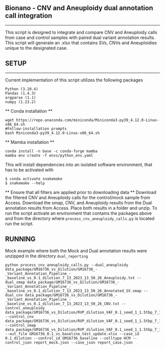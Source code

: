 ## Bionano - CNV and Aneuploidy dual annotation call integration
---
This script is designed to integrate and compare CNV and Aneuploidy calls from case and control samples with paired dual variant annotation results. This script will generate an .xlsx that contains
SVs, CNVs and Aneuploidies unique to the designated case.

## SETUP
---
Current implementation of this script utilizes the following packages
```
Python (3.10.4)
Pandas (1.4.3)
argparse (1.1)
numpy (1.23.2)
```

** Conda installation **

```
wget https://repo.anaconda.com/miniconda/Miniconda3-py39_4.12.0-Linux-x86_64.sh
#Follow-installation prompts
bash Miniconda3-py39_4.12.0-Linux-x86_64.sh
```

** Mamba installation **

```
conda install -n base -c conda-forge mamba
mamba env create -f envs/python_env.yaml
```

This will install dependencies into an isolated software environment, that has to be activated with

```
$ conda activate snakemake
$ snakemake --help
```

** Ensure that all filters are applied prior to downloading data **
Download the filtered CNV and Aneuploidy calls for the control/mock sample from Access. Download the smap, CNV, and Aneuploidy results from the Dual annotation results from Access. Place both results in a folder and unzip. To run the script activate an environment that contains the packages above and from the directory where `process_cnv_aneuploidy_calls.py` is located run the script.


## RUNNING

Mock example where both the Mock and Dual annotation results were unzipped in the directory `dual_reporting`
```
python process_cnv_aneuploidy_calls.py --dual_aneuploidy data_package/GM16736_vs_Dilution/GM16736_-_Variant_Annotation_Pipeline_-_baseline_vs_0.1_dilution_7_13_2023_13_50_26_Aneuploidy.txt --dual_smap data_package/GM16736_vs_Dilution/GM16736_-_Variant_Annotation_Pipeline_-_baseline_vs_0.1_dilution_7_13_2023_13_50_26_Annotated_SV.smap --dual_cnv data_package/GM16736_vs_Dilution/GM16736_-_Variant_Annotation_Pipeline_-_baseline_vs_0.1_dilution_7_13_2023_13_50_26_CNV.txt --control_aneuploidy data_package/GM16736_vs_Dilution/RVP_dilution_VAF_0.1_seed_1_1.5tbp_7_13_2023_14_28_51_Aneuploidy.txt --control_cnv data_package/GM16736_vs_Dilution/RVP_dilution_VAF_0.1_seed_1_1.5tbp_7_13_2023_14_28_51_CNV.txt --control_smap data_package/GM16736_vs_Dilution/RVP_dilution_VAF_0.1_seed_1_1.5tbp_7_13_2023_14_28_51_Annotated_SV.smap --out_file GM16736_0.1_vs_baseline_test_update.xlsx --case_id 0.1_dilution --control_id GM16736_baseline --celltype HCM --control_json report_mock.json --case_json report_case.json 
```

